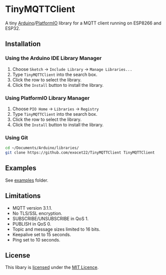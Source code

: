# TinyMQTTClient

A tiny [Arduino](https://arduino.cc/)/[PlatformIO](https://platformio.org/) library for a MQTT client running on ESP8266 and ESP32.

## Installation

### Using the Arduino IDE Library Manager

1. Choose `Sketch` -> `Include Library` -> `Manage Libraries...`
2. Type `TinyMQTTClient` into the search box.
3. Click the row to select the library.
4. Click the `Install` button to install the library.

### Using PlatformIO Library Manager

1. Choose `PIO Home` -> `Libraries` -> `Registry`
2. Type `TinyMQTTClient` into the search box.
3. Click the row to select the library.
4. Click the `Install` button to install the library.

### Using Git

```sh
cd ~/Documents/Arduino/libraries/
git clone https://github.com/exocet22/TinyMQTTClient TinyMQTTClient
```

## Examples

See [examples](examples) folder.

## Limitations

 - MQTT version 3.1.1.
 - No TLS/SSL encryption.
 - SUBSCRIBE/UNSUBSCRIBE in QoS 1.
 - PUBLISH in QoS 0.
 - Topic and message sizes limited to 16 bits.
 - Keepalive set to 15 seconds.
 - Ping set to 10 seconds.

## License

This libary is [licensed](LICENSE) under the [MIT Licence](https://en.wikipedia.org/wiki/MIT_License).
